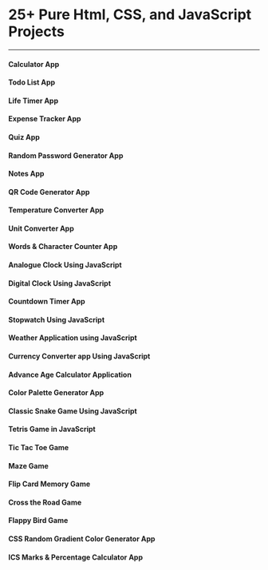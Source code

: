 # 25+ Pure Html, CSS, and JavaScript Projects
---------------------------------------------
#### Calculator App
#### Todo List App
#### Life Timer App
#### Expense Tracker App
#### Quiz App
#### Random Password Generator App
#### Notes App
#### QR Code Generator App
#### Temperature Converter App
#### Unit Converter App
#### Words & Character Counter App
#### Analogue Clock Using JavaScript
#### Digital Clock Using JavaScript
#### Countdown Timer App
#### Stopwatch Using JavaScript
#### Weather Application using JavaScript
#### Currency Converter app Using JavaScript
#### Advance Age Calculator Application
#### Color Palette Generator App
#### Classic Snake Game Using JavaScript
#### Tetris Game in JavaScript
#### Tic Tac Toe Game
#### Maze Game
#### Flip Card Memory Game
#### Cross the Road Game
#### Flappy Bird Game
#### CSS Random Gradient Color Generator App
#### ICS Marks & Percentage Calculator App
